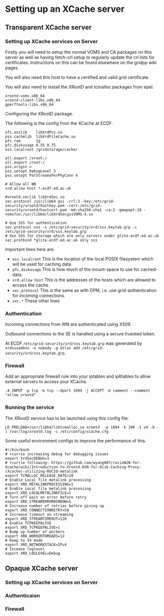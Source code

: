 
# Setting up an XCache server

## Transparent XCache server

### Setting up XCache services on Server

Firstly you will need to setup the normal VOMS and CA packages on this server as well as having fetch-crl setup to regularly update the crl lists for certificates.
Instructions on this can be found elsewhere on the gridpp wiki pages.

You will also need this host to have a certified and valid grid certificate.


You will also need to install the XRootD and tcmalloc packages from epel.

```
xrootd-voms.x86_64
xrootd-client-libs.x86_64
gperftools-libs.x86_64
```


Configuring the XRootD package.

The following is the config from the XCache at ECDF.

```
ofs.osslib    libXrdPss.so
pss.cachelib  libXrdFileCache.so
pfc.ram       1g
pfc.diskusage 0.55 0.75
oss.localroot /gridstorage/cache/

all.export /xroot:/
all.export /root:/
pss.origin =
pss.setopt DebugLevel 3
pss.setopt ParStreamsPerPhyConn 4

# Allow all WN
xrd.allow host *.ecdf.ed.ac.uk

#xrootd.seclib libXrdSec.so
sec.protocol /usr/lib64 gsi -crl:3 -key:/etc/grid-security/xrootd/hostkey.pem -cert:/etc/grid-security/xrootd/hostcert.pem -md:sha256:sha1 -ca:2 -gmapopt:10 -vomsfun:/usr/lib64/libXrdSecgsiVOMS-4.so

# Use SSS for authentication
sec.protocol sss -s /etc/grid-security/xrd/sss.keytab.grp -c /etc/grid-security/xrd/sss.keytab.grp
# Use SSS for storage which are only servers under glite.ecdf.ed.ac.uk
sec.protbind *glite.ecdf.ed.ac.uk only sss
```

Important lines here are:

 * `oss.localroot` This is the location of the local POSIX filesystem which will be used for caching data.
 * `pfc.diskusage` This is how much of the mount-space to use for cached-data.
 * `xrd.allow host` This is the addresses of the hosts which are allowed to access the cache.
 * `sec.protocol` This is the same as with DPM, i.e. use grid-authentication for incoming connections.
 * `sec.*` These other lines 

### Authentication 

Incoming connections from WN are authenticated using X509.

Outbound connections to the SE is handled using a secure truested token.

At ECDF `/etc/grid-security/xrd/sss.keytab.grp` was generated by `xrdsssadmin -u nobody -g atlas add /etc/grid-security/xrd/sss.keytab.grp`.


### Firewall

Add an appropriate firewall rule into your iptables and ip6tables to allow external servers to access your XCache.

```
-A INPUT -p tcp -m tcp --dport 1094 -j ACCEPT -m comment --comment "allow xrootd"
```


### Running the service

The XRootD service has to be launched using this config file:

`LD_PRELOAD=/usr/lib64/libtcmalloc.so xrootd  -p 1094 -k 100 -I v4 -b -l /var/log/xrootd.log -c /etc/config/xcache.cfg`

Some useful environment configs to improve the performance of this.

```
#!/bin/bash
# rcurrie increasing debug for debugging issues
export XrdSecDEBUG=3
# rcurrie following: https://github.com/wyang007/rucioN2N-for-Xcache/wiki/Introduction-to-Xrootd-N2N-for-Disk-Caching-Proxy-(Xcache)-utilizing-RUCIO-metalink
export TCMALLOC_RELEASE_RATE=10
# Enable Local file metalink processing
export XRD_METALINKPROCESSING=1
# Enable Local file metalink processing
export XRD_LOCALMETALINKFILE=1
# Turn off wait on error before retry
export XRD_STREAMERRORWINDOW=5
# Increase number of retries before giving up
export XRD_CONNECTIONRETRY=50
# Increase timeout on streaming
export XRD_STREAMTIMEOUT=120
# Enable TCPKEEPALIVE
export XRD_TCPKEEPALIVE=1
# Bump up number of workers
export XRD_WORKERTHREADS=12
# Keep to V4 mode
export XRD_NETWORKSTACK=IPv4
# Incease loglevel
export XRD_LOGLEVEL=Debug
```


## Opaque XCache server


### Setting up XCache services on Server


### Authenticaion


### Firewall



